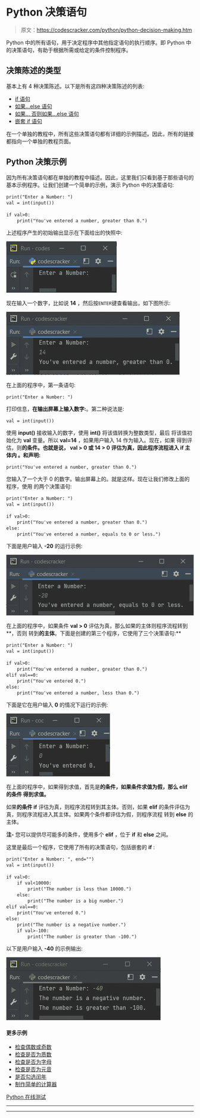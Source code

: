 # Python 决策语句

> 原文：<https://codescracker.com/python/python-decision-making.htm>

Python 中的所有语句，用于决定程序中其他指定语句的执行顺序。即 Python 中的决策语句，有助于根据所需或给定的条件控制程序。

## 决策陈述的类型

基本上有 4 种决策陈述。以下是所有这四种决策陈述的列表:

*   [if 语句](/python/python-if-else-elif-statements.htm)
*   [如果...else 语句](/python/python-if-else-elif-statements.htm)
*   [如果... 否则如果...else 语句](/python/python-if-else-elif-statements.htm)
*   [嵌套 if 语句](/python/python-if-else-elif-statements.htm)

在一个单独的教程中，所有这些决策语句都有详细的示例描述。因此，所有的链接都指向一个单独的教程页面。

## Python 决策示例

因为所有决策语句都在单独的教程中描述。因此，这里我们只看到基于那些语句的基本示例程序。让我们创建一个简单的示例，演示 Python 中的决策语句:

```
print("Enter a Number: ")
val = int(input())

if val>0:
    print("You've entered a number, greater than 0.")
```

上述程序产生的初始输出显示在下面给出的快照中:

![python decision making](img/4c5799cb20e44b1b5f0a9907165fd4f4.png)

现在输入一个数字，比如说 **14** ，然后按`ENTER`键查看输出，如下图所示:

![decision making statements in python](img/211cd09842520b296f01d133d3414f0f.png)

在上面的程序中，第一条语句:

```
print("Enter a Number: ")
```

打印信息，**在输出屏幕上输入数字:**。第二种说法是:

```
val = int(input())
```

使用 **input()** 接收输入的数字，使用 **int()** 将该值转换为整数类型，最后 将该值初始化为 **val** 变量。所以 **val=14** ，如果用户输入 14 作为输入。现在，如果 得到评估，则**的条件。也就是说， **val > 0** 或 **14 > 0** 评估为真，因此程序流程进入 **if** 主体内 。和声明:**

```
print("You've entered a number, greater than 0.")
```

您输入了一个大于 0 的数字。输出屏幕上的。就是这样。现在让我们修改上面的程序，使用 的两个决策语句:

```
print("Enter a Number: ")
val = int(input())

if val>0:
    print("You've entered a number, greater than 0.")
else:
    print("You've entered a number, equals to 0 or less.")
```

下面是用户输入 **-20** 的运行示例:

![decision making example program](img/95245d21b3df137e16b12a27531f97d4.png)

在上面的程序中，如果条件 **val > 0** 评估为真，那么如果的主体则程序流程转到**，否则 转到**的主体**。下面是创建的第三个程序，它使用了三个决策语句:**

```
print("Enter a Number: ")
val = int(input())

if val>0:
    print("You've entered a number, greater than 0.")
elif val==0:
    print("You've entered 0.")
else:
    print("You've entered a number, less than 0.")
```

下面是它在用户输入 **0** 的情况下运行的示例:

![python decision making statements](img/e069320b8460b79d79a34984c38c7874.png)

在上面的程序中，如果得到求值，首先是**的条件，如果条件求值为假，那么 **elif** 的条件 得到求值。**

如果**的条件 if** 评估为真，则程序流程转到其主体。否则，如果 **elif** 的条件评估为真，则程序流程进入其主体。如果两个条件都评估为假，则程序流程 转到 **else** 的主体。

**注-** 您可以提供尽可能多的条件，使用多个 **elif** ，位于 **if** 和 **else** 之间。

这里是最后一个程序，它使用了所有的决策语句，包括嵌套的 **if** :

```
print("Enter a Number: ", end="")
val = int(input())

if val>0:
    if val<10000:
        print("The number is less than 10000.")
    else:
        print("The number is a big number.")
elif val==0:
    print("You've entered 0.")
else:
    print("The number is a negative number.")
    if val>-100:
        print("The number is greater than -100.")
```

以下是用户输入 **-40** 的示例输出:

![decision making statement program python](img/635fa59c48f95b971165618661a125da.png)

#### 更多示例

*   [检查偶数或奇数](/python/program/python-program-check-even-odd.htm)
*   [检查是否为质数](/python/program/python-program-check-prime-number.htm)
*   [检查是否为字母](/python/program/python-program-check-alphabet.htm)
*   [检查是否为元音](/python/program/python-program-check-vowel.htm)
*   [是否勾选闰年](/python/program/python-program-check-leap-year.htm)
*   [制作简单的计算器](/python/program/python-program-make-calculator.htm)

[Python 在线测试](/exam/showtest.php?subid=10)

* * *

* * *